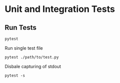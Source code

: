 # Unit and Integration Tests

## Run Tests

```
pytest
```

Run single test file
```
pytest ./path/to/test.py
```

Disbale capturing of stdout
```
pytest -s
```